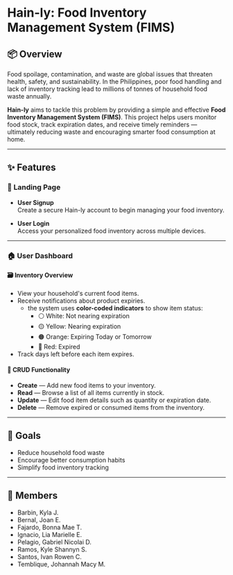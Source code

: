# Hain-ly: Food Inventory Management System (FIMS)

## 📦 Overview

Food spoilage, contamination, and waste are global issues that threaten health, safety, and sustainability. In the Philippines, poor food handling and lack of inventory tracking lead to millions of tonnes of household food waste annually.

**Hain-ly** aims to tackle this problem by providing a simple and effective **Food Inventory Management System (FIMS)**. This project helps users monitor food stock, track expiration dates, and receive timely reminders — ultimately reducing waste and encouraging smarter food consumption at home.

---

## ✨ Features

### 🔐 Landing Page

- **User Signup**  
  Create a secure Hain-ly account to begin managing your food inventory.

- **User Login**  
  Access your personalized food inventory across multiple devices.

---

### 🏠 User Dashboard

#### 🗃️ Inventory Overview
- View your household's current food items.
- Receive notifications about product expiries.
  - the system uses **color-coded indicators** to show item status:
    - ⚪ White: Not nearing expiration
    - 🟡 Yellow: Nearing expiration
    - 🟠 Orange: Expiring Today or Tomorrow
    - 🔴 Red: Expired
- Track days left before each item expires.

#### 🔄 CRUD Functionality
- **Create** — Add new food items to your inventory.  
- **Read** — Browse a list of all items currently in stock.  
- **Update** — Edit food item details such as quantity or expiration date.  
- **Delete** — Remove expired or consumed items from the inventory.

---

## 📌 Goals
- Reduce household food waste
- Encourage better consumption habits
- Simplify food inventory tracking

---

## 🙌 Members
- Barbin, Kyla J.
- Bernal, Joan E.
- Fajardo, Bonna Mae T.
- Ignacio, Lia Marielle E.
- Pelagio, Gabriel Nicolai D.
- Ramos, Kyle Shannyn S.
- Santos, Ivan Rowen C.
- Temblique, Johannah Macy M.
